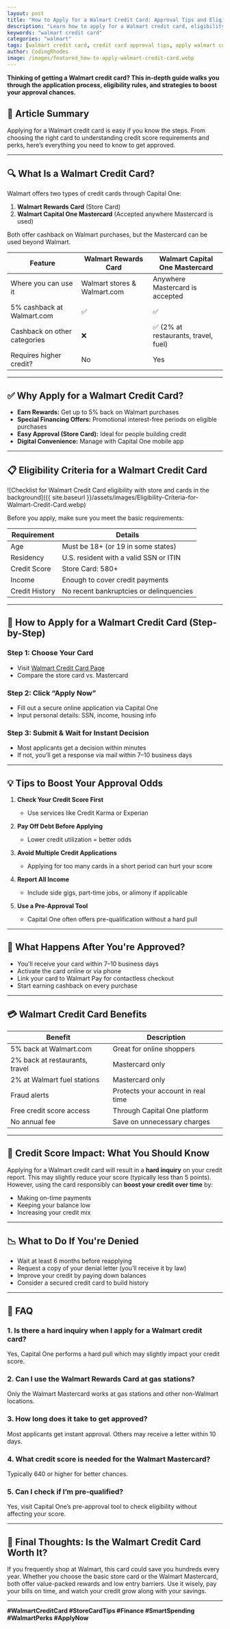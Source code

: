 ```yaml
---
layout: post
title: "How to Apply for a Walmart Credit Card: Approval Tips and Eligibility Explained"
description: "Learn how to apply for a Walmart credit card, eligibility criteria, and tips to increase approval odds. Simple steps for smart shoppers."
keywords: "walmart credit card"
categories: "walmart"
tags: [walmart credit card, credit card approval tips, apply walmart card, credit score, store cards]
author: CodingRhodes
image: /images/featured_how-to-apply-walmart-credit-card.webp
---
```


**Thinking of getting a Walmart credit card? This in-depth guide walks you through the application process, eligibility rules, and strategies to boost your approval chances.**

## 📝 Article Summary
Applying for a Walmart credit card is easy if you know the steps. From choosing the right card to understanding credit score requirements and perks, here’s everything you need to know to get approved.

---

## 🔍 What Is a Walmart Credit Card?

Walmart offers two types of credit cards through Capital One:

1. **Walmart Rewards Card** (Store Card)
2. **Walmart Capital One Mastercard** (Accepted anywhere Mastercard is used)

Both offer cashback on Walmart purchases, but the Mastercard can be used beyond Walmart.

| Feature | Walmart Rewards Card | Walmart Capital One Mastercard |
|--------|-----------------------|----------------------------------|
| Where you can use it | Walmart stores & Walmart.com | Anywhere Mastercard is accepted |
| 5% cashback at Walmart.com | ✅ | ✅ |
| Cashback on other categories | ❌ | ✅ (2% at restaurants, travel, fuel) |
| Requires higher credit? | No | Yes |

---

## ✅ Why Apply for a Walmart Credit Card?

<ins class="adsbygoogle"
     style="display:block"
     data-ad-client="ca-pub-2784742237479601"
     data-ad-slot="3760872290"
     data-ad-format="auto"
     data-full-width-responsive="true"></ins>
<script>
     (adsbygoogle = window.adsbygoogle || []).push({});
</script>

 
<!-- Ads Homepage below top article -->
<ins class="adsbygoogle"
     style="display:block"
     data-ad-client="ca-pub-2784742237479601"
     data-ad-slot="3760872290"
     data-ad-format="auto"
     data-full-width-responsive="true"></ins>
<script>
     (adsbygoogle = window.adsbygoogle || []).push({});
</script>

- **Earn Rewards:** Get up to 5% back on Walmart purchases
- **Special Financing Offers:** Promotional interest-free periods on eligible purchases
- **Easy Approval (Store Card):** Ideal for people building credit
- **Digital Convenience:** Manage with Capital One mobile app

---

## 📋 Eligibility Criteria for a Walmart Credit Card

![Checklist for Walmart Credit Card eligibility with store and cards in the background]({{ site.baseurl }}/assets/images/Eligibility-Criteria-for-Walmart-Credit-Card.webp)

Before you apply, make sure you meet the basic requirements:

| Requirement | Details |
|-------------|---------|
| Age | Must be 18+ (or 19 in some states) |
| Residency | U.S. resident with a valid SSN or ITIN |
| Credit Score | Store Card: 580+ | Mastercard: 640+ |
| Income | Enough to cover credit payments |
| Credit History | No recent bankruptcies or delinquencies |

---

## 🚀 How to Apply for a Walmart Credit Card (Step-by-Step)

### Step 1: Choose Your Card
- Visit [Walmart Credit Card Page](https://www.walmart.com/cp/walmart-credit-card/632402)
- Compare the store card vs. Mastercard

### Step 2: Click “Apply Now”
- Fill out a secure online application via Capital One
- Input personal details: SSN, income, housing info

### Step 3: Submit & Wait for Instant Decision
- Most applicants get a decision within minutes
- If not, you’ll get a response via mail within 7–10 business days

---

## 💡 Tips to Boost Your Approval Odds

<ins class="adsbygoogle"
     style="display:block"
     data-ad-client="ca-pub-2784742237479601"
     data-ad-slot="3760872290"
     data-ad-format="auto"
     data-full-width-responsive="true"></ins>
<script>
     (adsbygoogle = window.adsbygoogle || []).push({});
</script>

1. **Check Your Credit Score First**
   - Use services like Credit Karma or Experian

2. **Pay Off Debt Before Applying**
   - Lower credit utilization = better odds

3. **Avoid Multiple Credit Applications**
   - Applying for too many cards in a short period can hurt your score

4. **Report All Income**
   - Include side gigs, part-time jobs, or alimony if applicable

5. **Use a Pre-Approval Tool**
   - Capital One often offers pre-qualification without a hard pull

---

## 📲 What Happens After You're Approved?

- You’ll receive your card within 7–10 business days
- Activate the card online or via phone
- Link your card to Walmart Pay for contactless checkout
- Start earning cashback on every purchase

---

## 💳 Walmart Credit Card Benefits

 
<!-- Ads Homepage below top article -->
<ins class="adsbygoogle"
     style="display:block"
     data-ad-client="ca-pub-2784742237479601"
     data-ad-slot="3760872290"
     data-ad-format="auto"
     data-full-width-responsive="true"></ins>
<script>
     (adsbygoogle = window.adsbygoogle || []).push({});
</script>

| Benefit | Description |
|---------|-------------|
| 5% back at Walmart.com | Great for online shoppers |
| 2% back at restaurants, travel | Mastercard only |
| 2% at Walmart fuel stations | Mastercard only |
| Fraud alerts | Protects your account in real time |
| Free credit score access | Through Capital One platform |
| No annual fee | Save on unnecessary charges |

---

## 🧾 Credit Score Impact: What You Should Know

Applying for a Walmart credit card will result in a **hard inquiry** on your credit report. This may slightly reduce your score (typically less than 5 points). However, using the card responsibly can **boost your credit over time** by:

- Making on-time payments
- Keeping your balance low
- Increasing your credit mix

---

## 📉 What to Do If You're Denied

- Wait at least 6 months before reapplying
- Request a copy of your denial letter (you’ll receive it by law)
- Improve your credit by paying down balances
- Consider a secured credit card to build history

---

## 🧠 FAQ

<ins class="adsbygoogle"
     style="display:block"
     data-ad-client="ca-pub-2784742237479601"
     data-ad-slot="3760872290"
     data-ad-format="auto"
     data-full-width-responsive="true"></ins>
<script>
     (adsbygoogle = window.adsbygoogle || []).push({});
</script>

### 1. Is there a hard inquiry when I apply for a Walmart credit card?
Yes, Capital One performs a hard pull which may slightly impact your credit score.

### 2. Can I use the Walmart Rewards Card at gas stations?
Only the Walmart Mastercard works at gas stations and other non-Walmart locations.

### 3. How long does it take to get approved?
Most applicants get instant approval. Others may receive a letter within 10 days.

### 4. What credit score is needed for the Walmart Mastercard?
Typically 640 or higher for better chances.

### 5. Can I check if I’m pre-qualified?
Yes, visit Capital One’s pre-approval tool to check eligibility without affecting your score.

---

## 🏁 Final Thoughts: Is the Walmart Credit Card Worth It?

If you frequently shop at Walmart, this card could save you hundreds every year. Whether you choose the basic store card or the Walmart Mastercard, both offer value-packed rewards and low entry barriers. Use it wisely, pay your bills on time, and watch your credit grow along with your savings.

---

**#WalmartCreditCard #StoreCardTips #Finance #SmartSpending #WalmartPerks #ApplyNow**

